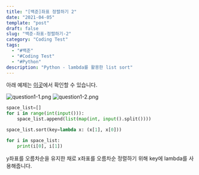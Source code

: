 ```yaml
---
title: "[백준]좌표 정렬하기 2"
date: "2021-04-05"
template: "post"
draft: false
slug: "백준-좌표-정렬하기-2"
category: "Coding Test"
tags:
  - "#백준"
  - "#Coding Test"
  - "#Python"
description: "Python - lambda를 활용한 list sort"
---
```


아래 예제는 [이곳](https://www.acmicpc.net/problem/11651)에서 확인할 수 있습니다.

![question1-1.png](/media/posts/2021-04-05---[백준]-좌표-정렬하기-2/question1-1.png)
![question1-2.png](/media/posts/2021-04-05---[백준]-좌표-정렬하기-2/question1-2.png)

```python
space_list=[]
for i in range(int(input())):
    space_list.append(list(map(int, input().split())))

space_list.sort(key=lambda x: (x[1], x[0]))

for i in space_list:
    print(i[0], i[1])
```
y좌표를 오름차순을 유지한 채로 x좌표를 오름차순 정렬하기 위해 key에 lambda를 사용해줍니다.